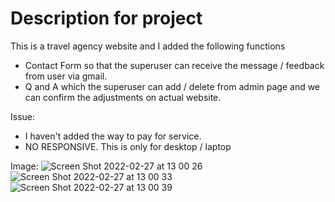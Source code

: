 # Description for project

This is a travel agency website and I added the following functions
- Contact Form so that the superuser can receive the message / feedback from user via gmail.
- Q and A which the superuser can add / delete from admin page and we can confirm the adjustments on actual website.

Issue:
- I haven't added the way to pay for service.
- NO RESPONSIVE. This is only for desktop / laptop

Image:
![Screen Shot 2022-02-27 at 13 00 26](https://user-images.githubusercontent.com/91435300/163629872-9b81304c-69c5-4048-9277-c766c7e7847e.PNG)
![Screen Shot 2022-02-27 at 13 00 33](https://user-images.githubusercontent.com/91435300/163629883-fd1af56d-4e2d-4b41-9cea-2637b9e0d2f5.PNG)
![Screen Shot 2022-02-27 at 13 00 39](https://user-images.githubusercontent.com/91435300/163629891-2aee30a0-9e31-4213-b9a4-bca818477ce6.PNG)
